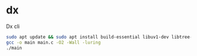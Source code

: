# dx

Dx cli

```bash
sudo apt update && sudo apt install build-essential libuv1-dev libtree-sitter-dev liburing-dev
gcc -o main main.c -O2 -Wall -luring
./main
```
